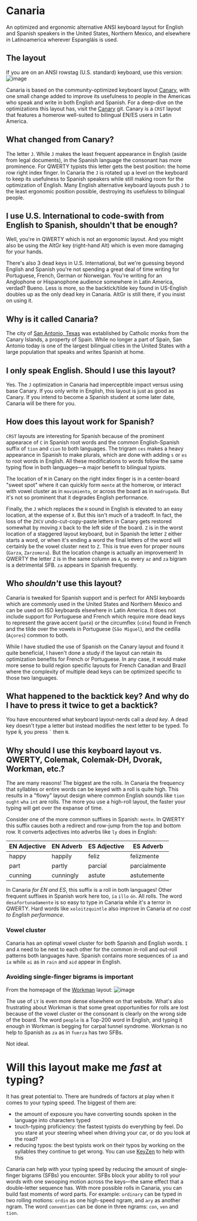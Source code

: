 # Canaria
An optimized and ergonomic alternative ANSI keyboard layout for English and Spanish speakers in the United States, Northern Mexico, and elsewhere in Latinoamerica wherever Espangláis is used.

## The layout
If you are on an ANSI rowstag (U.S. standard) keyboard, use this version:
![image](https://github.com/christoofar/canaria/assets/5059144/55472c0b-efe9-4dce-8002-5a4227e5ff7c)


Canaria is based on the community-optimized keyboard layout [Canary](https://github.com/Apsu/Canary), with one small change added to improve its usefulness to people in the Americas who speak and write in both English and Spanish.  For a deep-dive on the optimizations this layout has, visit the [Canary](https://github.com/Apsu/Canary) git.  Canary is a `CRST` layout that features a homerow well-suited to bilingual EN/ES users in Latin America. 

## What changed from Canary?
The letter `J`.  While `J` makes the least frequent appearance in English (aside from legal documents), in the Spanish language the consonant has more prominence.  For QWERTY typists this letter gets the best position: the home row right index finger.  In Canaria the `J` is rotated up a level on the keyboard to keep its usefulness to Spanish speakers while still making room for the optimization of English.   Many English alternative keyboard layouts push `J` to the least ergonomic position possible, destroying its usefuless to bilingual people.

## I use U.S. International to code-swith from English to Spanish, shouldn't that be enough?
Well, you're in QWERTY which is not an ergonomic layout.  And you might also be using the AltGr key (right-hand Alt) which is even more damaging for your hands.

There's also 3 dead keys in U.S. International, but we're guessing beyond English and Spanish you're not spending a great deal of time writing for Portuguese, French, German or Norweigan.  You're writing for an Anglophone or Hispanophone audience somewhere in Latin America, verdad?  Bueno.   Less is more, so the backtick/tilde key found in US-English doubles up as the only dead key in Canaria.  AltGr is still there, if you insist on using it.

## Why is it called Canaria?

The city of [San Antonio, Texas](https://en.wikipedia.org/wiki/San_Antonio) was established by Catholic monks from the Canary Islands, a property of Spain.   While no longer a part of Spain, San Antonio today is one of the largest bilingual cities in the United States with a large population that speaks and writes Spanish at home.

## I only speak English.  Should I use this layout?

Yes.  The `J` optimization in Canaria had imperceptible impact versus using base Canary.  If you only write in English, this layout is just as good as Canary.  If you intend to become a Spanish student at some later date, Canaria will be there for you.

## How does this layout work for Spanish?

`CRST` layouts are interesting for Spanish because of the prominent appearace of `C` in Spanish root words and the common English-Spanish suffix of `tion` and `cion` to both languages.  The trigram `ces` makes a heavy appearance in Spanish to make plurals, which are done with adding `s` or `es` to root words in English.  All these modifications to words follow the same typing flow in both languages—a major benefit to bilingual typists.

The location of `M` in Canary on the right index finger is in a center-board "sweet spot" where it can quickly form `mente` at the homerow, or interact with vowel cluster as in `movimiento`,  or across the board as in `madrugada`.   But it's not so prominent that it degrades English performance.

Finally, the `J` which replaces the `H` sound in English is elevated to an easy location, at the expense of `X`.  But this isn't much of a tradeoff.   In fact, the loss of the `ZXCV` undo-cut-copy-paste letters in Canary gets restored somewhat by moving `X` back to the left side of the board.  `Z` is in the worst location of a staggered layout keyboard, but in Spanish the letter `Z` either starts a word, or when it's ending a word the final letters of the word will certainly be the vowel cluster next to `Z`.  This is true even for proper nouns (`Garza`, `Zarzomora`).  But the location change is actually an improvement!  In QWERTY the letter `Z` is in the same column as `A`, so every `az` and `za` bigram is a detrimental SFB.  `za` appears in Spanish frequently.

## Who _shouldn't_ use this layout?

Canaria is tweaked for Spanish support and is perfect for ANSI keyboards which are commonly used in the United States and Northern Mexico and can be used on ISO keyboards elsewhere in Latin America.   It does not include support for Portuguese and French which require more dead keys to represent the grave accent (`patè`) or the circumflex (`côte`) found in French and the tilde over the vowels in Portuguese (`São Miguel`), and the cedilla (`Açores`) common to both.

While I have studied the use of Spanish on the Canary layout and found it quite beneficial, I haven't done a study if the layout can retain its optimization benefits for French or Portuguese.  In any case, it would make more sense to build region specific layouts for French Canadian and Brazil where the complexity of multiple dead keys can be optimized specific to those two languages.

## What happened to the backtick key?  And why do I have to press it twice to get a backtick?

You have encountered what keyboard layout-nerds call a _dead key_.  A dead key doesn't type a letter but instead modifies the next letter to be typed.   To type `Ñ`, you press `` ` `` then `N`.

## Why should I use this keyboard layout vs. QWERTY, Colemak, Colemak-DH, Dvorak, Workman, etc.?

The are many reasons!  The biggest are the rolls.  In Canaria the frequency that syllables or entire words can be keyed with a roll is quite high.   This results in a "flowy" layout design where common English sounds like `tion` `ought` `wha` `int` are rolls.  The more you use a high-roll layout, the faster your typing will get over the expanse of time.

Consider one of the more common suffixes in Spanish: `mente`.  In QWERTY this suffix causes both a redirect and row-jump from the top and bottom row.  It converts adjectives into adverbs like `ly` does in English:

| EN Adjective | EN Adverb | ES Adjective | ES Adverb |
|--------------|-----------|--------------|-----------|
| happy | happily | feliz | felizmente |
| part | partly | parcial | parcialmente |
| cunning | cunningly | astute | astutemente |

In Canaria _for EN and ES_, this suffix is a roll in both languages!  Other frequent suffixes in Spanish work here too, `ía` `illo` `ón`.  All rolls.   The word `desafortunadamente` is so easy to type in Canaria while it's a terror in QWERTY.   Hard words like `xoloitzquintle` also improve in Canaria _at no cost to English performance_.

### Vowel cluster

Canaria has an optimal vowel cluster for both Spanish and English words.  `I` and `A` need to be next to each other for the common in-roll and out-roll patterns both languages have.   Spanish contains more sequences of `ia` and `ía` while `ai` as in `rain` and `aid` appear in English.

### Avoiding single-finger bigrams is important

From the homepage of the [Workman](https://workmanlayout.org) layout:
![image](https://github.com/christoofar/canaria/assets/5059144/7ed67028-665f-4c39-b56f-2cc27ceeaa9c)

The use of `LY` is even more dense elsewhere on that website.  What's also frustrating about Workman is that some great opportunities for rolls are lost because of the vowel cluster or the consonant is clearly on the wrong side of the board.  The word `people` is a Top-200 word in English, and typing it enough in Workman is begging for carpal tunnel syndrome.   Workman is no help to Spanish as `za` as in `fuerza` has two SFBs.

Not ideal.

# Will this layout make me _fast_ at typing?

It has great potential to.  There are hundreds of factors at play when it comes to your typing speed.  The biggest of them are:
  - the amount of exposure you have converting sounds spoken in the language into characters typed
  - touch-typing proficiency: the fastest typists do everything by feel.   Do you stare at your steering wheel when driving your car, or do you look at the road?
  - reducing typos: the best typists work on their typos by working on the syllables they continue to get wrong.   You can use [KeyZen](https://adamgradzki.com/keyzen3/) to help with this

Canaria can help with your typing speed by reducing the amount of single-finger bigrams (SFBs) you encounter.  SFBs block your ability to roll your words with one swooping motion across the keys—the same effect that a double-letter sequence has.   With more possible rolls in Canaria, you can build fast moments of word parts.   For example: `ordinary` can be typed in two rolling motions: `ordin` as one high-speed ngram, and `ary` as another ngram.   The word `convention` can be done in three ngrams:  `con`, `ven` and `tion`.

